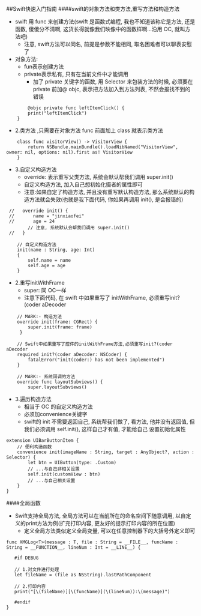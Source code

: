 ##Swift快速入门指南
####swift的对象方法和类方法,重写方法和构造方法
- swift 用 func 来创建方法(swift 是函数式编程, 我也不知道该称它是方法, 还是函数, 傻傻分不清啊, 这货长得就像我们映像中的函数样啊...沿用 OC, 就叫方法吧)
	- 注意, swift方法可以同名, 前提是参数不能相同, 取名困难者可以聊表安慰了
- 对象方法:
	- fun表示创建方法
	- private表示私有, 只有在当前文件中才能调用
		- 加了 private 关键字的函数, 用 Selector 来包装方法的时候, 必须要在 private 前加@ objc, 表示把方法加入到方法列表, 不然会报找不到的错误

```
	    @objc private func leftItemClick() {
        print("leftItemClick")
    }

```
	
- 2.类方法 ,只需要在对象方法 func 前面加上 class 就表示类方法  

```
    class func visitorView() -> VisitorView {
        return NSBundle.mainBundle().loadNibNamed("VisitorView", owner: nil, options: nil).first as! VisitorView
    }
```
- 3.自定义构造方法
	- override: 表示重写父类方法, 系统会默认帮我们调用 super.init()
	- 自定义构造方法, 加入自己想初始化摄者的属性即可
	- 注意:如果自定了构造方法, 并且没有重写默认构造方法, 那么系统默认的构造方法就会失效(也就是我下面代码, 你如果再调用 init(), 是会报错的)


```
 //   override init() {
 //       name = "jinxiaofei"
 //       age = 24
        // 注意, 系统默认会帮我们调用 super.init()
 //   }
    
    // 自定义构造方法
    init(name : String, age: Int)
    {
        self.name = name 
        self.age = age
    }
```

- 2.重写initWithFrame
	- super: 同 OC一样
	- 注意下面代码, 在 swift 中如果重写了 initWithFrame, 必须重写init?(coder aDecoder

```
    // MARK:- 构造方法
    override init(frame: CGRect) {
        super.init(frame: frame)
     }
    
    // Swift中如果重写了控件的initWithFrame方法,必须重写init?(coder aDecoder
    required init?(coder aDecoder: NSCoder) {
        fatalError("init(coder:) has not been implemented")
    }
    
    // MARK:- 系统回调的方法
    override func layoutSubviews() {
        super.layoutSubviews()
```
- 3.遍历构造方法
	- 相当于 OC 的自定义构造方法
	- 必须加convenience关键字
	- swift的 init 不需要返回自己, 系统帮我们做了, 看方法, 他并没有返回值, 但我们必须调用 self.init(), 这样自己才有值, 才能给自己 设置初始化属性

```
extension UIBarButtonItem {
    // 便利构造函数
    convenience init(imageName : String, target : AnyObject?, action : Selector) {
        let btn = UIButton(type: .Custom)
        // ...与自己非相关设置
        self.init(customView : btn)
        // ...与自己相关设置
    }
}

```


####全局函数
- Swift支持全局方法, 全局方法可以在当前所在的命名空间下随意调用, 以自定义的print方法为例(扩充打印内容, 更友好的提示打印内容的所在位置)
	- 定义全局方法类似定义全局变量, 可以在任意控制器下的大括号外定义即可

 ```
func XMGLog<T>(message : T, file : String = __FILE__, funcName : String = __FUNCTION__, lineNum : Int = __LINE__) {
    
    #if DEBUG
    
    // 1.对文件进行处理
    let fileName = (file as NSString).lastPathComponent
    
    // 2.打印内容
    print("[\(fileName)][\(funcName)](\(lineNum)):\(message)")
    
    #endif
}
```